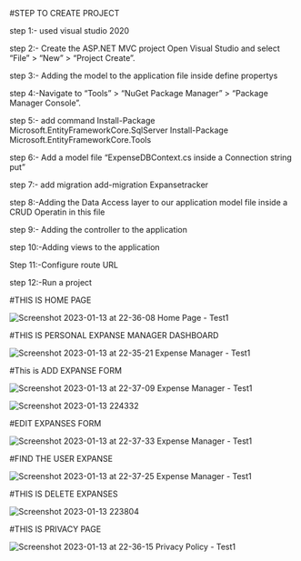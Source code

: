 #STEP TO CREATE PROJECT

step 1:- used visual studio 2020

step 2:- Create the ASP.NET MVC project Open Visual Studio and select “File” > “New” > “Project Create”.

step 3:- Adding the model to the application  file inside define propertys 

step 4:-Navigate to “Tools” > “NuGet Package Manager” > “Package Manager Console”.

step 5:- add command
          Install-Package Microsoft.EntityFrameworkCore.SqlServer
          Install-Package Microsoft.EntityFrameworkCore.Tools
	
step 6:- Add a model file “ExpenseDBContext.cs inside a Connection string put”

step 7:- add migration add-migration Expansetracker

step 8:-Adding the Data Access layer to our application model file inside a CRUD Operatin in this file

step 9:- Adding the controller to the application 

step 10:-Adding views to the application 

Step 11:-Configure route URL

step 12:-Run a project









#THIS IS HOME PAGE







![Screenshot 2023-01-13 at 22-36-08 Home Page - Test1](https://user-images.githubusercontent.com/102232904/212381754-49701779-d2ba-41e5-aa4b-2ef02568e0ba.png)





#THIS IS PERSONAL EXPANSE MANAGER DASHBOARD





![Screenshot 2023-01-13 at 22-35-21 Expense Manager - Test1](https://user-images.githubusercontent.com/102232904/212378285-8c35c96f-9fca-4017-930d-8f105435fc0d.png)






#This is ADD EXPANSE FORM




![Screenshot 2023-01-13 at 22-37-09 Expense Manager - Test1](https://user-images.githubusercontent.com/102232904/212599374-be3a5268-d77e-4056-a8a3-ab699d6472c1.png)






![Screenshot 2023-01-13 224332](https://user-images.githubusercontent.com/102232904/212379418-53950cee-36ff-4eda-ab65-cfee40646a3c.png)





#EDIT EXPANSES FORM





![Screenshot 2023-01-13 at 22-37-33 Expense Manager - Test1](https://user-images.githubusercontent.com/102232904/212381401-444b84e8-13b2-4dce-8388-ca3e3f18170d.png)






#FIND THE USER EXPANSE






![Screenshot 2023-01-13 at 22-37-25 Expense Manager - Test1](https://user-images.githubusercontent.com/102232904/212380875-54bafb7a-c4ac-4d51-9480-cf445a0b7ebc.png)







#THIS IS DELETE EXPANSES






![Screenshot 2023-01-13 223804](https://user-images.githubusercontent.com/102232904/212381188-b9661238-60fc-49e7-8755-ebea3a675443.png)
 



 
 
 
 
#THIS IS PRIVACY PAGE 








 ![Screenshot 2023-01-13 at 22-36-15 Privacy Policy - Test1](https://user-images.githubusercontent.com/102232904/212381540-6e25f292-ae72-4ef9-a6c8-965401d0020b.png)


